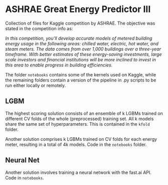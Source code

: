 # ASHRAE Great Energy Predictor III

Collection of files for Kaggle competition by ASHRAE. The objective was stated in the competition info as:

*In this competition, you’ll develop accurate models of metered building energy usage in the following areas: chilled water, electric, hot water, and steam meters. The data comes from over 1,000 buildings over a three-year timeframe. With better estimates of these energy-saving investments, large scale investors and financial institutions will be more inclined to invest in this area to enable progress in building efficiencies.*

The folder `notebooks` contains some of the kernels used on Kaggle, while the remaining folders contain a version of the pipeline in .py scripts to be run either locally or remotely.

## LGBM

The highest scoring solution consists of an ensemble of k LGBMs trained on different CV folds of the whole (preprocessed) training set. All k models share the same set of hyperparameters. This is contained in the `kfold` folder.

Another solution comprises k LGBMs trained on CV folds for each energy meter, resulting in a total of 4k models. Code in the `notebooks` folder.

## Neural Net

Another solution involves training a neural network with the fast.ai API. Code in `notebooks`.
